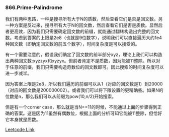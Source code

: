 ### 866.Prime-Palindrome

我们有两种思路，一种是搜寻所有大于N的质数，然后查看它们是否是回文数。另一种方案是反过来，搜寻所有大于N的回文数，然后查看它们是否是质数。显然后者更高效，因为我们只需要确定回文数的前缀，就能通过翻转构造出完整的回文数。考虑到答案的上限是2e8（也就是9位数字），说明我们可以直接遍历大约1e4种回文数（即确定回文数的前五个数字），时间复杂度是可以接受的。

有一个需要注意的，假设我们确定了回文数的前半部分xyz，理论上我们可以构造出两种回文数:xyzzyx和xyzyx。但前者肯定不是质数，因为能被11整除。所以对于任意的前缀，我们只需要构造奇数位的回文数即可。因此搜索的时间复杂度可以进一步减半。

因为答案上限是2e8，所以我们遍历的前缀可以从1（对应的回文数是1）到20000（对应的回文数是200000002）。或者我们可以将下限设置的更精确些。如果N的位数是n，那么我们可以从前缀为pow(10,n/2)开始搜索。

但是有一个corner case，那么就是当N==11的时候，不能通过上面的步骤得到正确的答案。这是因为11虽然有偶数位，根据上面的分析可知它能被11整除，但恰好它本身就是质数。


[Leetcode Link](https://leetcode.com/problems/prime-palindrome)